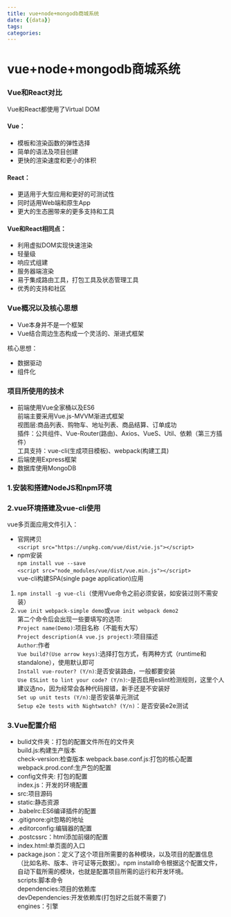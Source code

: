 ```yaml
---
title: vue+node+mongodb商城系统
date: {{data}}
tags:
categories:
---
```

# vue+node+mongodb商城系统
### Vue和React对比
Vue和React都使用了Virtual DOM
#### Vue：
- 模板和渲染函数的弹性选择
- 简单的语法及项目创建
- 更快的渲染速度和更小的体积

#### React：
- 更适用于大型应用和更好的可测试性
- 同时适用Web端和原生App
- 更大的生态圈带来的更多支持和工具

#### Vue和React相同点：
- 利用虚拟DOM实现快速渲染
- 轻量级
- 响应式组建
- 服务器端渲染
- 易于集成路由工具，打包工具及状态管理工具
- 优秀的支持和社区

### Vue概况以及核心思想
- Vue本身并不是一个框架
- Vue结合周边生态构成一个灵活的、渐进式框架</br>

核心思想：</br>
- 数据驱动
- 组件化

### 项目所使用的技术
- 前端使用Vue全家桶以及ES6</br>
前端主要采用Vue.js-MVVM渐进式框架</br>
视图层:商品列表、购物车、地址列表、商品结算、订单成功</br>
插件：公共组件、Vue-Router(路由)、Axios、VueS、Util、依赖（第三方插件）</br>
工具支持：vue-cli(生成项目模板)、webpack(构建工具)</br>
- 后端使用Express框架
- 数据库使用MongoDB

### 1.安装和搭建NodeJS和npm环境
### 2.vue环境搭建及vue-cli使用
vue多页面应用文件引入：</br>
- 官网拷贝</br>
`<script src="https://unpkg.com/vue/dist/vie.js"></script>`<br/>
- npm安装</br>
`npm install vue --save`<br/>
`<script src="node_modules/vue/dist/vue.min.js"></script>`<br/>
vue-cli构建SPA(single page application)应用<br/>
1. `npm install -g vue-cli`（使用Vue命令之前必须安装，如安装过则不需安装）<br/>
2. `vue init webpack-simple demo`或`vue init webpack demo2`<br/>
第二个命令后会出现一些要填写的选项:<br/>
`Project name(Demo)`:项目名称（不能有大写）<br/>
`Project description(A vue.js project)`:项目描述<br/>
`Author`:作者<br/>
`Vue build?(Use arrow keys)`:选择打包方式，有两种方式（runtime和standalone），使用默认即可<br/>
`Install vue-router? (Y/n)`:是否安装路由，一般都要安装<br/>
`Use ESLint to lint your code? (Y/n)`:-是否启用eslint检测规则，这里个人建议选no，因为经常会各种代码报错，新手还是不安装好<br/>
`Set up unit tests (Y/n)`:是否安装单元测试<br/>
`Setup e2e tests with Nightwatch? (Y/n)`：是否安装e2e测试<br/>

### 3.Vue配置介绍
- bulid文件夹：打包的配置文件所在的文件夹<br/>
build.js:构建生产版本<br/>
check-version:检查版本
webpack.base.conf.js:打包的核心配置<br/>
webpack.prod.conf:生产包的配置<br/>
- config文件夹: 打包的配置<br/>
index.js：开发的环境配置<br/>
- src:项目源码<br/>
- static:静态资源<br/>
- .babelrc:ES6编译插件的配置<br/>
- .gitignore:git忽略的地址<br/>
- .editorconfig:编辑器的配置<br/>
- .postcssrc：html添加前缀的配置<br/>
- index.html:单页面的入口<br/>
- package.json：定义了这个项目所需要的各种模块，以及项目的配置信息（比如名称、版本、许可证等元数据）。npm install命令根据这个配置文件，自动下载所需的模块，也就是配置项目所需的运行和开发环境。<br/>
scripts:脚本命令<br/>
dependencies:项目的依赖库<br/>
devDependencies:开发依赖库(打包好之后就不需要了)<br/>
engines：引擎<br/>
